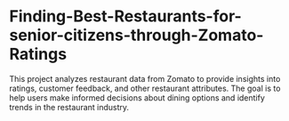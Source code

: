 # Finding-Best-Restaurants-for-senior-citizens-through-Zomato-Ratings
This project analyzes restaurant data from Zomato to provide insights into ratings, customer feedback, and other restaurant attributes. The goal is to help users make informed decisions about dining options and identify trends in the restaurant industry.
